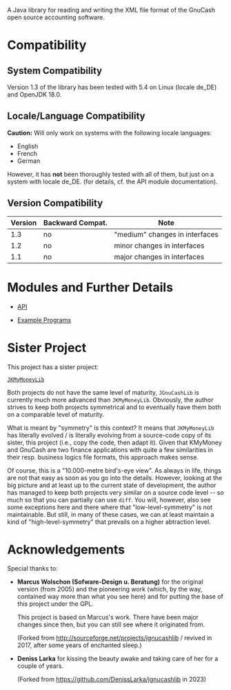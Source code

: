 A Java library for reading and writing the XML file format of the GnuCash open source accounting software.

# Compatibility
## System Compatibility
Version 1.3 of the library has been tested with 5.4 on Linux (locale de_DE) and OpenJDK 18.0.

## Locale/Language Compatibility
**Caution:** Will only work on systems with the following locale languages:

* English
* French
* German

However, it has **not** been thoroughly tested with all of them, but just on a system with locale de_DE. (for details, cf. the API module documentation).

## Version Compatibility
| Version | Backward Compat. | Note                           |
|---------|------------------|--------------------------------|
| 1.3     | no               | "medium" changes in interfaces |
| 1.2     | no               | minor changes in interfaces    |
| 1.1     | no               | major changes in interfaces    |

# Modules and Further Details

* [API](https://github.com/jross765/jgnucashlib/tree/master/gnucash-api/README.md)

* [Example Programs](https://github.com/jross765/jgnucashlib/tree/master/gnucash-api-examples/README.md)

# Sister Project
This project has a sister project: 

[`JKMyMoneyLib`](https://github.com/jross765/jkmymoneylib)

Both projects do not have the same level of maturity, `JGnuCashLib` is currently much more advanced than `JKMyMoneyLib`. Obviously, the author strives to keep both projects symmetrical and to eventually have them both on a comparable level of maturity.

What is meant by "symmetry" is this context? It means that `JKMyMoneyLib` has literally evolved / is literally evolving from a source-code copy of its sister, this project (i.e., copy the code, then adapt it). Given that KMyMoney and GnuCash are two finance applications with quite a few similarities in their resp. business logics file formats, this approach makes sense. 

Of course, this is a "10.000-metre bird's-eye view". As always in life, things are not that easy as soon as you go into the details. However, looking at the big picture and at least up to the current state of development, the author has managed to keep both projects very similar on a source code level -- so much so that you can partially can use `diff`. You will, however, also see some exceptions here and there where that "low-level-symmetry" is not maintainable. But still, in many of these cases, we can at least maintain a kind of "high-level-symmetry" that prevails on a higher abtraction level.

# Acknowledgements

Special thanks to:

* **Marcus Wolschon (Sofware-Design u. Beratung)** for the original version (from 2005) and the pioneering work (which, by the way, contained way more than what you see here) and for putting the base of this project under the GPL.

    This project is based on Marcus's work. There have been major changes since then, but you can still see where it originated from.

    (Forked from http://sourceforge.net/projects/jgnucashlib / revived in 2017, after some years of enchanted sleep.)

* **Deniss Larka** for kissing the beauty awake and taking care of her for a couple of years.

  (Forked from https://github.com/DenissLarka/jgnucashlib in 2023)